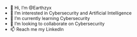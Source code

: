 - 👋 Hi, I’m @Earthzyx
- 👀 I’m interested in Cybersecurity and Artificial Intelligence
- 🌱 I’m currently learning Cybersecurity
- 💞️ I’m looking to collaborate on Cybersecurity
- 📫 Reach me my LinkedIn

<!---
Earthzyx/Earthzyx is a ✨ special ✨ repository because its `README.md` (this file) appears on your GitHub profile.
You can click the Preview link to take a look at your changes.
--->
